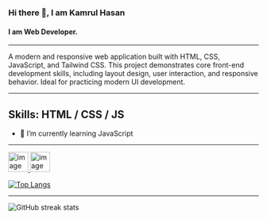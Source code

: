 <!-- ## Hi there 👋 -->

<!--
**kamrulhasan7/kamrulhasan7** is a ✨ _special_ ✨ repository because its `README.md` (this file) appears on your GitHub profile.

Here are some ideas to get you started:

- 🔭 I’m currently working on ...
- 🌱 I’m currently learning ...
- 👯 I’m looking to collaborate on ...
- 🤔 I’m looking for help with ...
- 💬 Ask me about ...
- 📫 How to reach me: ...
- 😄 Pronouns: ...
- ⚡ Fun fact: ...
-->


### Hi there 👋, I am Kamrul Hasan
#### I am Web Developer.
--------------------------------------------------------------------
A modern and responsive web application built with HTML, CSS, JavaScript, and Tailwind CSS. This project demonstrates core front-end development skills, including layout design, user interaction, and responsive behavior. Ideal for practicing modern UI development.
______________________________________________________________________
Skills:  HTML / CSS / JS
----------------------------------------------------------------------
- 🌱 I’m currently learning JavaScript  
______________________________________________________________________

[<img  height="40" alt="image" src="https://github.com/user-attachments/assets/3ab6c69a-03e5-4208-a1b4-04f60d243ea5" />
](https://web.facebook.com/mrkamrulmiazi)  [<img height="40" alt="image" src="https://github.com/user-attachments/assets/da6d71bc-90c4-4320-856b-54826464bcb4" />](https://www.linkedin.com/in/kamrulmiazi//)

[![Top Langs](https://github-readme-stats.vercel.app/api/top-langs/?username=kamrulhasanPro)](https://github.com/anuraghazra/github-readme-stats)

______________________________________________________________________
![GitHub streak stats](https://streak-stats.demolab.com/?user=kamrulhasanPro)  

